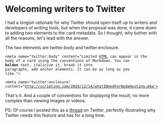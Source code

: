 # Welcoming writers to Twitter
I had a longish rationale for why Twitter should open itself up to writers and developers of writing tools, but when the proposal was done, it came down to adding two elements to the card metadata. So I thought, why bother with all the reasons, let's lead with the answer. 

The two elements are twitter:body and twitter:enclosure. 

<code>&lt;meta name="twitter:body" content="Limited [HTML](https://en.wikipedia.org/wiki/HTML) can appear in the body of a card using the conventions of Markdown. You can **bolden** text, *italicize* it, break it into paragraphs, add anchor elements. It can be as long as you like."></code>

<code>&lt;meta name="twitter:enclosure" content="http://scripting.com/2019/12/14/whatINeedForNodeHosting.m4a"></code>

That's it. And a couple of conventions for displaying the result, no more complex than viewing images or videos. 

PS: Of course I posted this as a <a href="https://twitter.com/davewiner/status/1206954535714996224">thread</a> on Twitter, perfectly illustrating why Twitter needs this feature and has for a long time. 

